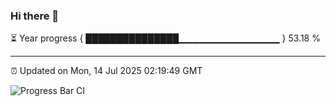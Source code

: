 ### Hi there 👋

⏳ Year progress { ███████████████▁▁▁▁▁▁▁▁▁▁▁▁▁▁▁ } 53.18 %

---

⏰ Updated on Mon, 14 Jul 2025 02:19:49 GMT

![Progress Bar CI](https://github.com/ZhaoGui/ZhaoGui/workflows/Progress%20Bar%20CI/badge.svg)

